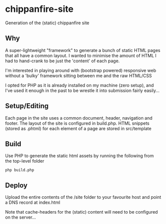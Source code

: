 # chippanfire-site

Generation of the (static) chippanfire site

## Why
A super-lightweight "framework" to generate a bunch of static HTML pages that all have a common layout. I wanted to minimise the amount of HTML I had to hand-crank to be just the 'content' of each page.

I'm interested in playing around with (bootstrap powered) responsive web without a 'bulky' framework sitting between me and the raw HTML/CSS

I opted for PHP as it is already installed on my machine (zero setup), and I've used it enough in the past to be wrestle it into submission fairly easily... 

## Setup/Editing
Each page in the site uses a common document, header, navigation and footer.
The layout of the site is configured in build.php.
HTML snippets (stored as .phtml) for each element of a page are stored in src/template

## Build
Use PHP to generate the static html assets by running the following from the top-level folder

```php build.php```

## Deploy
Upload the entire contents of the /site folder to your favourite host and point a DNS record at index.html

Note that cache-headers for the (static) content will need to be configured on the server...